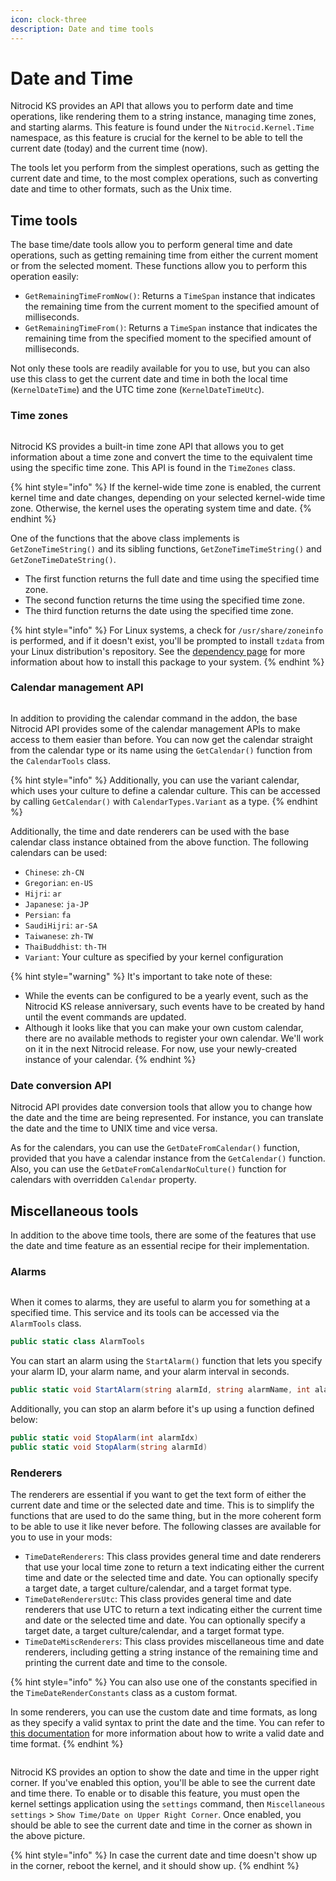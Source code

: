 ```yaml
---
icon: clock-three
description: Date and time tools
---
```


# Date and Time

Nitrocid KS provides an API that allows you to perform date and time operations, like rendering them to a string instance, managing time zones, and starting alarms. This feature is found under the `Nitrocid.Kernel.Time` namespace, as this feature is crucial for the kernel to be able to tell the current date (today) and the current time (now).

The tools let you perform from the simplest operations, such as getting the current date and time, to the most complex operations, such as converting date and time to other formats, such as the Unix time.

## Time tools

The base time/date tools allow you to perform general time and date operations, such as getting remaining time from either the current moment or from the selected moment. These functions allow you to perform this operation easily:

* `GetRemainingTimeFromNow()`: Returns a `TimeSpan` instance that indicates the remaining time from the current moment to the specified amount of milliseconds.
* `GetRemainingTimeFrom()`: Returns a `TimeSpan` instance that indicates the remaining time from the specified moment to the specified amount of milliseconds.

Not only these tools are readily available for you to use, but you can also use this class to get the current date and time in both the local time (`KernelDateTime`) and the UTC time zone (`KernelDateTimeUtc`).

### Time zones

<figure><img src="https://github.com/Aptivi-Stable-Docs/nks-manual-0.1.0/blob/main/.gitbook/assets/144-wcsaver.png" alt=""><figcaption></figcaption></figure>

Nitrocid KS provides a built-in time zone API that allows you to get information about a time zone and convert the time to the equivalent time using the specific time zone. This API is found in the `TimeZones` class.

{% hint style="info" %}
If the kernel-wide time zone is enabled, the current kernel time and date changes, depending on your selected kernel-wide time zone. Otherwise, the kernel uses the operating system time and date.
{% endhint %}

One of the functions that the above class implements is `GetZoneTimeString()` and its sibling functions, `GetZoneTimeTimeString()` and `GetZoneTimeDateString()`.

* The first function returns the full date and time using the specified time zone.
* The second function returns the time using the specified time zone.
* The third function returns the date using the specified time zone.

{% hint style="info" %}
For Linux systems, a check for `/usr/share/zoneinfo` is performed, and if it doesn't exist, you'll be prompted to install `tzdata` from your Linux distribution's repository. See the [dependency page](../../../installation-and-maintenance/dependency-information.md) for more information about how to install this package to your system.
{% endhint %}

### Calendar management API

<figure><img src="https://github.com/Aptivi-Stable-Docs/nks-manual-0.1.0/blob/main/.gitbook/assets/025-calendar.png" alt=""><figcaption></figcaption></figure>

In addition to providing the calendar command in the addon, the base Nitrocid API provides some of the calendar management APIs to make access to them easier than before. You can now get the calendar straight from the calendar type or its name using the `GetCalendar()` function from the `CalendarTools` class.

{% hint style="info" %}
Additionally, you can use the variant calendar, which uses your culture to define a calendar culture. This can be accessed by calling `GetCalendar()` with `CalendarTypes.Variant` as a type.
{% endhint %}

Additionally, the time and date renderers can be used with the base calendar class instance obtained from the above function. The following calendars can be used:

* `Chinese`: `zh-CN`
* `Gregorian`: `en-US`
* `Hijri`: `ar`
* `Japanese`: `ja-JP`
* `Persian`: `fa`
* `SaudiHijri`: `ar-SA`
* `Taiwanese`: `zh-TW`
* `ThaiBuddhist`: `th-TH`
* `Variant`: Your culture as specified by your kernel configuration

{% hint style="warning" %}
It's important to take note of these:

* While the events can be configured to be a yearly event, such as the Nitrocid KS release anniversary, such events have to be created by hand until the event commands are updated.
* Although it looks like that you can make your own custom calendar, there are no available methods to register your own calendar. We'll work on it in the next Nitrocid release. For now, use your newly-created instance of your calendar.
{% endhint %}

### Date conversion API

Nitrocid API provides date conversion tools that allow you to change how the date and the time are being represented. For instance, you can translate the date and the time to UNIX time and vice versa.

As for the calendars, you can use the `GetDateFromCalendar()` function, provided that you have a calendar instance from the `GetCalendar()` function. Also, you can use the `GetDateFromCalendarNoCulture()` function for calendars with overridden `Calendar` property.

## Miscellaneous tools

In addition to the above time tools, there are some of the features that use the date and time feature as an essential recipe for their implementation.

### Alarms

<figure><img src="https://github.com/Aptivi-Stable-Docs/nks-manual-0.1.0/blob/main/.gitbook/assets/024-caffeine.png" alt=""><figcaption></figcaption></figure>

When it comes to alarms, they are useful to alarm you for something at a specified time. This service and its tools can be accessed via the `AlarmTools` class.

```csharp
public static class AlarmTools
```

You can start an alarm using the `StartAlarm()` function that lets you specify your alarm ID, your alarm name, and your alarm interval in seconds.

```csharp
public static void StartAlarm(string alarmId, string alarmName, int alarmValue)
```

Additionally, you can stop an alarm before it's up using a function defined below:

```csharp
public static void StopAlarm(int alarmIdx)
public static void StopAlarm(string alarmId)
```

### Renderers

The renderers are essential if you want to get the text form of either the current date and time or the selected date and time. This is to simplify the functions that are used to do the same thing, but in the more coherent form to be able to use it like never before. The following classes are available for you to use in your mods:

* `TimeDateRenderers`: This class provides general time and date renderers that use your local time zone to return a text indicating either the current time and date or the selected time and date. You can optionally specify a target date, a target culture/calendar, and a target format type.
* `TimeDateRenderersUtc`: This class provides general time and date renderers that use UTC to return a text indicating either the current time and date or the selected time and date. You can optionally specify a target date, a target culture/calendar, and a target format type.
* `TimeDateMiscRenderers`: This class provides miscellaneous time and date renderers, including getting a string instance of the remaining time and printing the current date and time to the console.

{% hint style="info" %}
You can also use one of the constants specified in the `TimeDateRenderConstants` class as a custom format.

In some renderers, you can use the custom date and time formats, as long as they specify a valid syntax to print the date and the time. You can refer to [this documentation](https://learn.microsoft.com/en-us/dotnet/standard/base-types/standard-date-and-time-format-strings) for more information about how to write a valid date and time format.
{% endhint %}

<figure><img src="https://github.com/Aptivi-Stable-Docs/nks-manual-0.1.0/blob/main/.gitbook/assets/145-corner.png" alt=""><figcaption></figcaption></figure>

Nitrocid KS provides an option to show the date and time in the upper right corner. If you've enabled this option, you'll be able to see the current date and time there. To enable or to disable this feature, you must open the kernel settings application using the `settings` command, then `Miscellaneous settings` > `Show Time/Date on Upper Right Corner`. Once enabled, you should be able to see the current date and time in the corner as shown in the above picture.

{% hint style="info" %}
In case the current date and time doesn't show up in the corner, reboot the kernel, and it should show up.
{% endhint %}
